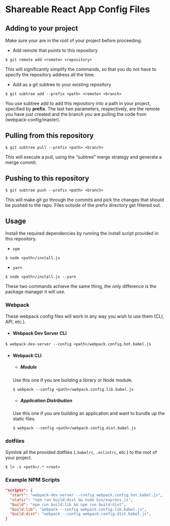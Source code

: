 # Shareable React App Config Files

## Adding to your project
Make sure your are in the root of your project before proceeding.

  * Add remote that points to this repository
  ```
  $ git remote add <remote> <repository>
  ```
  This will significantly simplify the commands, so that you do not have to specify the repository address all the time.

  * Add as a git subtree to your existing repository
  ```
  $ git subtree add --prefix <path> <remote> <branch>
  ```
  You use subtree add to add this repository into a path in your project, specified by **prefix**. The last two parameters, respectively, are the remote you have just created and the branch you are pulling the code from (webpack-config/master).

## Pulling from this repository
```
$ git subtree pull --prefix <path> <branch>
```

This will execute a pull, using the “subtree” merge strategy and generate a merge commit.


## Pushing to this repository
```
$ git subtree push --prefix <path> <branch>
```
This will make git go through the commits and pick the changes that should be pushed to the repo. Files outside of the prefix directory get filtered out.

## Usage

Install the required dependencies by running the install script provided in this repository.

  * `npm`
  ```
  $ node <path>/install.js
  ```

  * `yarn`
  ```
  $ node <path>/install.js --yarn
  ```

These two commands achieve the same thing, the only difference is the package manager it will use.

### Webpack

These webpack config files will work in any way you wish to use them (CLI, API, etc.).

  * #### Webpack Dev Server CLI
  ```
  $ webpack-dev-server --config <path>/webpack.config.hot.babel.js
  ```

  * #### Webpack CLI

    * ##### Module
    Use this one if you are building a library or Node module.
    ```
    $ webpack --config <path>/webpack.config.lib.babel.js
    ```

    * ##### Application Distribution
    Use this one if you are building an application and want to bundle up the static files.
    ```
    $ webpack --config <path>/webpack.config.dist.babel.js
    ```

### dotfiles
Symlink all the provided dotfiles (`.babelrc`, `.eslintrc`, etc.) to the root of your project.
```
$ ln -s <path>/.* <root>
```

### Example NPM Scripts
```json
"scripts": {
  "start": "webpack-dev-server --config webpack.config.hot.babel.js",
  "static": "npm run build:dist && node bin/express.js",
  "build": "npm run build:lib && npm run build:dist",
  "build:lib": "webpack --config webpack.config.lib.babel.js",
  "build:dist": "webpack --config webpack.config.dist.babel.js",
}
```
